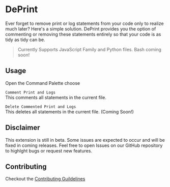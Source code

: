 # DePrint

Ever forget to remove print or log statements from your code only to realize much later? Here's a simple solution. DePrint provides you the option of commenting or removing these statements entirely so that your code is as tidy as tidy can be.

> Currently Supports JavaScript Family and Python files. Bash coming soon!

## Usage

Open the Command Palette choose

`Comment Print and Logs`  
This comments all statements in the current file.

`Delete Commented Print and Logs`  
This deletes all statements in the current file. (Coming Soon!)

## Disclaimer

This extension is still in beta. Some issues are expected to occur and will be fixed in coming releases. Feel free to open Issues on our GitHub repository to highlght bugs or request new features.

## Contributing
Checkout the [Contributing Guildelines](https://github.com/acmpesuecc/deprint/blob/master/CONTRIBUTING.md)

